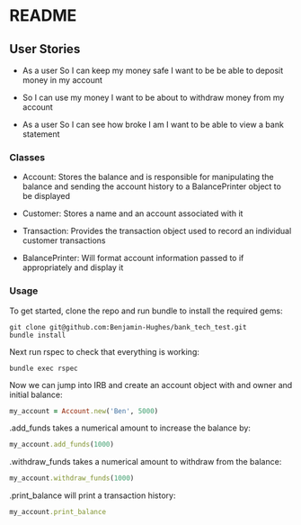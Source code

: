 
# README

## User Stories

- As a user
So I can keep my money safe
I want to be be able to deposit money in my account

- So I can use my money
I want to be about to withdraw money from my account

- As a user
So I can see how broke I am
I want to be able to view a bank statement

### Classes

- Account: Stores the balance and is responsible for manipulating the balance and sending the account history to a BalancePrinter object to be displayed

- Customer: Stores a name and an account associated with it

- Transaction: Provides the transaction object used to record an individual customer transactions

- BalancePrinter: Will format account information passed to if appropriately and display it

### Usage

To get started, clone the repo and run bundle to install the required gems:

```
git clone git@github.com:Benjamin-Hughes/bank_tech_test.git
bundle install
```

Next run rspec to check that everything is working:

```
bundle exec rspec
```

Now we can jump into IRB and create an account object with and owner and initial balance:

```ruby
my_account = Account.new('Ben', 5000)
```

.add_funds takes a numerical amount to increase the balance by:

```ruby
my_account.add_funds(1000)
```

.withdraw_funds takes a numerical amount to withdraw from the balance:

```ruby
my_account.withdraw_funds(1000)
```

.print_balance will print a transaction history:

```ruby
my_account.print_balance
```
